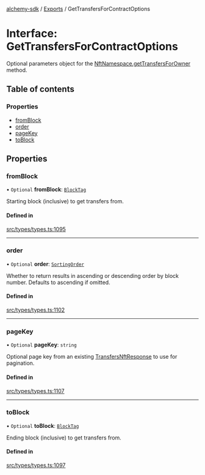 [alchemy-sdk](../README.md) / [Exports](../modules.md) / GetTransfersForContractOptions

# Interface: GetTransfersForContractOptions

Optional parameters object for the [NftNamespace.getTransfersForOwner](../classes/NftNamespace.md#gettransfersforowner)
method.

## Table of contents

### Properties

- [fromBlock](GetTransfersForContractOptions.md#fromblock)
- [order](GetTransfersForContractOptions.md#order)
- [pageKey](GetTransfersForContractOptions.md#pagekey)
- [toBlock](GetTransfersForContractOptions.md#toblock)

## Properties

### fromBlock

• `Optional` **fromBlock**: [`BlockTag`](../modules.md#blocktag)

Starting block (inclusive) to get transfers from.

#### Defined in

[src/types/types.ts:1095](https://github.com/alchemyplatform/alchemy-sdk-js/blob/e62e5c7/src/types/types.ts#L1095)

___

### order

• `Optional` **order**: [`SortingOrder`](../enums/SortingOrder.md)

Whether to return results in ascending or descending order by block number.
Defaults to ascending if omitted.

#### Defined in

[src/types/types.ts:1102](https://github.com/alchemyplatform/alchemy-sdk-js/blob/e62e5c7/src/types/types.ts#L1102)

___

### pageKey

• `Optional` **pageKey**: `string`

Optional page key from an existing [TransfersNftResponse](TransfersNftResponse.md) to use for
pagination.

#### Defined in

[src/types/types.ts:1107](https://github.com/alchemyplatform/alchemy-sdk-js/blob/e62e5c7/src/types/types.ts#L1107)

___

### toBlock

• `Optional` **toBlock**: [`BlockTag`](../modules.md#blocktag)

Ending block (inclusive) to get transfers from.

#### Defined in

[src/types/types.ts:1097](https://github.com/alchemyplatform/alchemy-sdk-js/blob/e62e5c7/src/types/types.ts#L1097)
